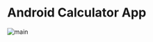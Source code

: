 # Android Calculator App

![main](https://user-images.githubusercontent.com/17804212/113354261-336df900-933f-11eb-8034-1d7240e91c2b.jpeg)
